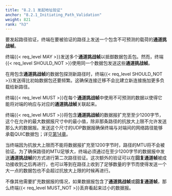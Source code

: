 ```yaml
---
title: "8.2.1 发起地址验证"
anchor: "8.2.1_Initiating_Path_Validation"
weight: 821
rank: "h3"
---
```


要发起路径验证，终端在要被验证的路径上发送一个包含不可预测的载荷的**通道挑战帧**。

终端{{< req_level MAY >}}发送多个**通道挑战帧**以抵御数据包丢包。然而，终端{{< req_level SHOULD_NOT >}}使用同一个数据包发送这些**通道挑战帧**。

在用包含**通道挑战帧**的数据包探测新路径时，终端{{< req_level SHOULD_NOT >}}发送得比初始数据包还要频繁。这确保连接迁移不会比建立新连接施加更多负载给新路径。

终端{{< req_level MUST >}}在每个**通道挑战帧**中使用不可预测的数据以使得它能将对端的响应与对应的**通道挑战帧**关联起来。

终端{{< req_level MUST >}}将包含**通道挑战帧**的数据报扩充至至少1200字节，这个在允许的最大数据报尺寸中的最小值，除非那条路径的抗放大上限不允许发送那么大的数据报。发送这个尺寸的UDP数据报确保终端与对端间的网络路径能够承载QUIC数据包；详见[第14章](#14_Datagram_Size)。

当终端因为抗放大上限而不能将数据报扩充至1200字节时，路径的MTU将不会被验证。为了确保路径的MTU足够大，终端必须通过在至少1200字节的数据报中发送**通道挑战帧**的方式进行第二次路径验证。这次额外的验证可以在**回复通道帧**被成功接收到之后再进行，也可以等到在路径上收到了足够数量的字节而使得发送一个大一点的数据包也不会超过抗放大上限的时候再进行。

不像其他需要扩充数据报的情况，如果数据报包含了**通道挑战帧**或**回复通道帧**，那么终端{{< req_level MUST_NOT >}}丢弃看起来过小的数据报。

